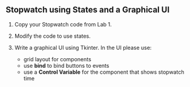 ## Stopwatch using States and a Graphical UI

1. Copy your Stopwatch code from Lab 1.

2. Modify the code to use states.

3. Write a graphical UI using Tkinter. In the UI please use:
   - grid layout for components
   - use **bind** to bind buttons to events
   - use a **Control Variable** for the component that shows stopwatch time
